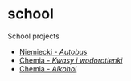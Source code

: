 # school
School projects
- [Niemiecki - *Autobus*](niemiecki-autobus)
- [Chemia - *Kwasy  i wodorotlenki*](chemia-kwasy-i-wodorotlenki)
- [Chemia - *Alkohol*](chemia-alkohol)
